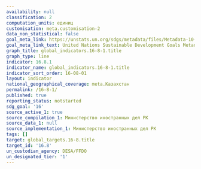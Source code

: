 ```yaml
---
availability: null
classification: 2
computation_units: единиц
customisation: meta.customisation-2
data_non_statistical: false
goal_meta_link: https://unstats.un.org/sdgs/metadata/files/Metadata-10-06-01.pdf
goal_meta_link_text: United Nations Sustainable Development Goals Metadata (pdf 1361kB)
graph_title: global_indicators.16-8-1.title
graph_type: line
indicator: 16.8.1
indicator_name: global_indicators.16-8-1.title
indicator_sort_order: 16-08-01
layout: indicator
national_geographical_coverage: meta.Казахстан
permalink: /16-8-1/
published: true
reporting_status: notstarted
sdg_goal: '16'
source_active_1: true
source_compilation_1: Министерство иностранных дел РК
source_data_1: null
source_implementation_1: Министерство иностранных дел РК
tags: []
target: global_targets.16-8.title
target_id: '16.8'
un_custodian_agency: DESA/FFDO
un_designated_tier: '1'
---
```

